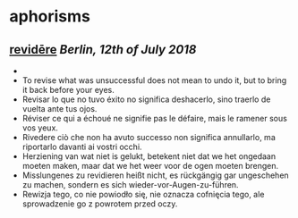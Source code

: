 # aphorisms

## [revidēre](https://en.wiktionary.org/wiki/revidere) *Berlin, 12th of July 2018*
- 
- To revise what was unsuccessful does not mean to undo it, but to bring it back before your eyes.
- Revisar lo que no tuvo éxito no significa deshacerlo, sino traerlo de vuelta ante tus ojos.
- Réviser ce qui a échoué ne signifie pas le défaire, mais le ramener sous vos yeux.
- Rivedere ciò che non ha avuto successo non significa annullarlo, ma riportarlo davanti ai vostri occhi.
- Herziening van wat niet is gelukt, betekent niet dat we het ongedaan moeten maken, maar dat we het weer voor de ogen moeten brengen.
- Misslungenes zu revidieren heißt nicht, es rückgängig gar ungeschehen zu machen, sondern es sich wieder-vor-Augen-zu-führen.
- Rewizja tego, co nie powiodło się, nie oznacza cofnięcia tego, ale sprowadzenie go z powrotem przed oczy.
